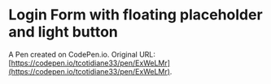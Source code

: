 # Login Form with floating placeholder and light button

A Pen created on CodePen.io. Original URL: [https://codepen.io/tcotidiane33/pen/ExWeLMr](https://codepen.io/tcotidiane33/pen/ExWeLMr).


